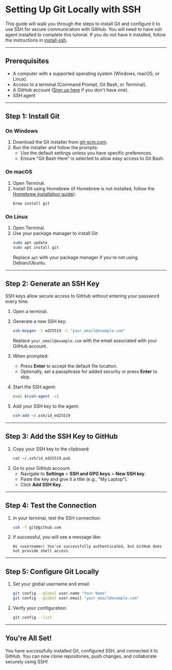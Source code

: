 # Setting Up Git Locally with SSH

This guide will walk you through the steps to install Git and configure it to use SSH for secure communication with GitHub. 
You will need to have ssh agent installed to complete this tutorial. If you do not have it installed, follow the instructions 
in [install-ssh](https://github.com/Oluoma-Eziolise/Snr-Design-IRIS/main/Guides/Github/install-ssh.md).

---

## Prerequisites
- A computer with a supported operating system (Windows, macOS, or Linux).
- Access to a terminal (Command Prompt, Git Bash, or Terminal).
- A GitHub account ([Sign up here](https://github.com) if you don't have one).
- SSH agent

---

## Step 1: Install Git
### **On Windows**
1. Download the Git installer from [git-scm.com](https://git-scm.com).
2. Run the installer and follow the prompts:
   - Use the default settings unless you have specific preferences.
   - Ensure "Git Bash Here" is selected to allow easy access to Git Bash.

### **On macOS**
1. Open Terminal.
2. Install Git using Homebrew (if Homebrew is not installed, follow the [Homebrew installation guide](https://brew.sh/)):
   ```bash
   brew install git
   ```

### **On Linux**
1. Open Terminal.
2. Use your package manager to install Git:
   ```bash
   sudo apt update
   sudo apt install git
   ```
   Replace `apt` with your package manager if you're not using Debian/Ubuntu.

---

## Step 2: Generate an SSH Key
SSH keys allow secure access to GitHub without entering your password every time.

1. Open a terminal.
2. Generate a new SSH key:
   ```bash
   ssh-keygen -t ed25519 -C "your_email@example.com"
   ```
   Replace `your_email@example.com` with the email associated with your GitHub account.
3. When prompted:
   - Press **Enter** to accept the default file location.
   - Optionally, set a passphrase for added security or press **Enter** to skip.

4. Start the SSH agent:
   ```bash
   eval $(ssh-agent -s)
   ```

5. Add your SSH key to the agent:
   ```bash
   ssh-add ~/.ssh/id_ed25519
   ```

---

## Step 3: Add the SSH Key to GitHub
1. Copy your SSH key to the clipboard:
   ```bash
   cat ~/.ssh/id_ed25519.pub
   ```
2. Go to your GitHub account:
   - Navigate to **Settings** > **SSH and GPG keys** > **New SSH key**.
   - Paste the key and give it a title (e.g., "My Laptop").
   - Click **Add SSH Key**.

---

## Step 4: Test the Connection
1. In your terminal, test the SSH connection:
   ```bash
   ssh -T git@github.com
   ```
2. If successful, you will see a message like:
   ```
   Hi <username>! You've successfully authenticated, but GitHub does not provide shell access.
   ```

---

## Step 5: Configure Git Locally
1. Set your global username and email:
   ```bash
   git config --global user.name "Your Name"
   git config --global user.email "your_email@example.com"
   ```

2. Verify your configuration:
   ```bash
   git config --list
   ```

---

## You're All Set!
You have successfully installed Git, configured SSH, and connected it to GitHub. You can now clone repositories, push changes, and collaborate securely using SSH!
